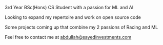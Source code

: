 3rd Year BSc(Hons) CS Student with a passion for ML and AI

Looking to expand my repertoire and work on open source code

Some projects coming up that combine my 2 passions of Racing and ML

Feel free to contact me at abdullah@sayedinvestments.com

<!---
DuplexCard/DuplexCard is a ✨ special ✨ repository because its `README.md` (this file) appears on your GitHub profile.
You can click the Preview link to take a look at your changes.
--->
